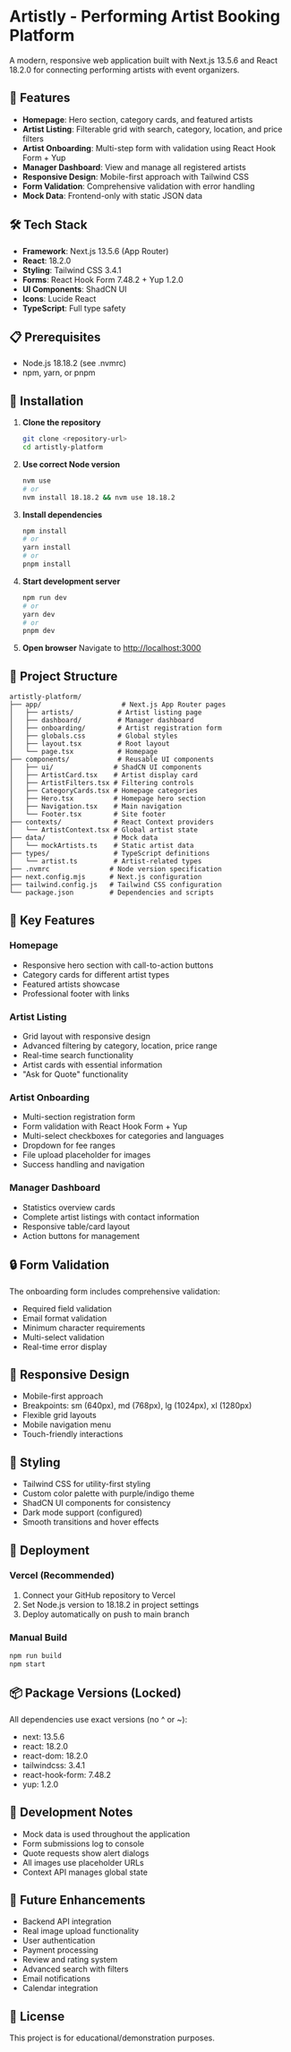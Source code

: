 # Artistly - Performing Artist Booking Platform

A modern, responsive web application built with Next.js 13.5.6 and React 18.2.0 for connecting performing artists with event organizers.

## 🚀 Features

- **Homepage**: Hero section, category cards, and featured artists
- **Artist Listing**: Filterable grid with search, category, location, and price filters
- **Artist Onboarding**: Multi-step form with validation using React Hook Form + Yup
- **Manager Dashboard**: View and manage all registered artists
- **Responsive Design**: Mobile-first approach with Tailwind CSS
- **Form Validation**: Comprehensive validation with error handling
- **Mock Data**: Frontend-only with static JSON data

## 🛠 Tech Stack

- **Framework**: Next.js 13.5.6 (App Router)
- **React**: 18.2.0
- **Styling**: Tailwind CSS 3.4.1
- **Forms**: React Hook Form 7.48.2 + Yup 1.2.0
- **UI Components**: ShadCN UI
- **Icons**: Lucide React
- **TypeScript**: Full type safety

## 📋 Prerequisites

- Node.js 18.18.2 (see .nvmrc)
- npm, yarn, or pnpm

## 🔧 Installation

1. **Clone the repository**
   ```bash
   git clone <repository-url>
   cd artistly-platform
   ```

2. **Use correct Node version**
   ```bash
   nvm use
   # or
   nvm install 18.18.2 && nvm use 18.18.2
   ```

3. **Install dependencies**
   ```bash
   npm install
   # or
   yarn install
   # or
   pnpm install
   ```

4. **Start development server**
   ```bash
   npm run dev
   # or
   yarn dev
   # or
   pnpm dev
   ```

5. **Open browser**
   Navigate to [http://localhost:3000](http://localhost:3000)

## 📁 Project Structure

```
artistly-platform/
├── app/                    # Next.js App Router pages
│   ├── artists/           # Artist listing page
│   ├── dashboard/         # Manager dashboard
│   ├── onboarding/        # Artist registration form
│   ├── globals.css        # Global styles
│   ├── layout.tsx         # Root layout
│   └── page.tsx           # Homepage
├── components/            # Reusable UI components
│   ├── ui/               # ShadCN UI components
│   ├── ArtistCard.tsx    # Artist display card
│   ├── ArtistFilters.tsx # Filtering controls
│   ├── CategoryCards.tsx # Homepage categories
│   ├── Hero.tsx          # Homepage hero section
│   ├── Navigation.tsx    # Main navigation
│   └── Footer.tsx        # Site footer
├── contexts/             # React Context providers
│   └── ArtistContext.tsx # Global artist state
├── data/                 # Mock data
│   └── mockArtists.ts    # Static artist data
├── types/                # TypeScript definitions
│   └── artist.ts         # Artist-related types
├── .nvmrc               # Node version specification
├── next.config.mjs      # Next.js configuration
├── tailwind.config.js   # Tailwind CSS configuration
└── package.json         # Dependencies and scripts
```

## 🎯 Key Features

### Homepage
- Responsive hero section with call-to-action buttons
- Category cards for different artist types
- Featured artists showcase
- Professional footer with links

### Artist Listing
- Grid layout with responsive design
- Advanced filtering by category, location, price range
- Real-time search functionality
- Artist cards with essential information
- "Ask for Quote" functionality

### Artist Onboarding
- Multi-section registration form
- Form validation with React Hook Form + Yup
- Multi-select checkboxes for categories and languages
- Dropdown for fee ranges
- File upload placeholder for images
- Success handling and navigation

### Manager Dashboard
- Statistics overview cards
- Complete artist listings with contact information
- Responsive table/card layout
- Action buttons for management

## 🔒 Form Validation

The onboarding form includes comprehensive validation:
- Required field validation
- Email format validation
- Minimum character requirements
- Multi-select validation
- Real-time error display

## 📱 Responsive Design

- Mobile-first approach
- Breakpoints: sm (640px), md (768px), lg (1024px), xl (1280px)
- Flexible grid layouts
- Mobile navigation menu
- Touch-friendly interactions

## 🎨 Styling

- Tailwind CSS for utility-first styling
- Custom color palette with purple/indigo theme
- ShadCN UI components for consistency
- Dark mode support (configured)
- Smooth transitions and hover effects

## 🚀 Deployment

### Vercel (Recommended)
1. Connect your GitHub repository to Vercel
2. Set Node.js version to 18.18.2 in project settings
3. Deploy automatically on push to main branch

### Manual Build
``` bash
npm run build
npm start
```

## 📦 Package Versions (Locked)

All dependencies use exact versions (no ^ or ~):
- next: 13.5.6
- react: 18.2.0
- react-dom: 18.2.0
- tailwindcss: 3.4.1
- react-hook-form: 7.48.2
- yup: 1.2.0

## 🧪 Development Notes

- Mock data is used throughout the application
- Form submissions log to console
- Quote requests show alert dialogs
- All images use placeholder URLs
- Context API manages global state

## 🔄 Future Enhancements

- Backend API integration
- Real image upload functionality
- User authentication
- Payment processing
- Review and rating system
- Advanced search with filters
- Email notifications
- Calendar integration

## 📄 License

This project is for educational/demonstration purposes.
